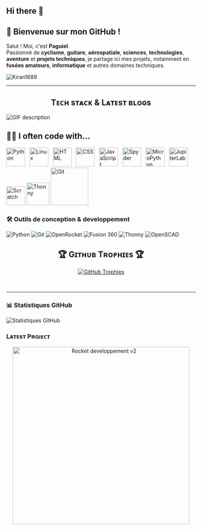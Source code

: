 ## Hi there 👋

## 👋 Bienvenue sur mon GitHub !

Salut ! Moi, c'est **Paguiel**.  
Passionné de **cyclisme**, **guitare**, **aérospatiale**, **sciences**, **technologies**, **aventure** et **projets techniques**, je partage ici mes projets, notamment en **fusées amateurs**, **informatique** et autres domaines techniques.

<!--Profile Count Badge-->
<p align="left">
  <img src="https://komarev.com/ghpvc/?username=Kiran1689&label=Profile%20views&color=770677&style=for-the-badge&logo=star" alt="Kiran1689" style="padding-right:20px;" />
</p>

---
<!--Languages and Tools Section-->       
<h2 align="center">Tᴇᴄʜ sᴛᴀᴄᴋ & Lᴀᴛᴇsᴛ ʙʟᴏɢs</h2> 
<picture>
  <source media="(prefers-color-scheme: dark)" srcset="./Skills_Animation_Dark.gif">
  <source media="(prefers-color-scheme: light)" srcset="./Skills_Animation_White.gif">
  <img align="center" alt="GIF description" src="./Skills_Animation_White.gif">
</picture>
<br />


## 👨‍💻 I often code with...

<a href="https://www.python.org/"><img src="https://cdn.jsdelivr.net/gh/devicons/devicon/icons/python/python-original.svg" alt="Python" width="50"/></a>&nbsp;&nbsp;
<a href="https://www.linux.org/"><img src="https://cdn.jsdelivr.net/gh/devicons/devicon/icons/linux/linux-original.svg" alt="Linux" width="50"/></a>&nbsp;&nbsp;
<a href="https://developer.mozilla.org/en-US/docs/Web/Guide/HTML/HTML5"><img src="https://cdn.jsdelivr.net/gh/devicons/devicon/icons/html5/html5-original.svg" alt="HTML" width="50"/></a>&nbsp;&nbsp;
<a href="https://developer.mozilla.org/en-US/docs/Web/CSS"><img src="https://cdn.jsdelivr.net/gh/devicons/devicon/icons/css3/css3-original.svg" alt="CSS" width="50"/></a>&nbsp;&nbsp;
<a href="https://developer.mozilla.org/en-US/docs/Web/JavaScript"><img src="https://cdn.jsdelivr.net/gh/devicons/devicon/icons/javascript/javascript-original.svg" alt="JavaScript" width="50"/></a>&nbsp;&nbsp;
<a href="https://www.spyder-ide.org/"><img src="https://cdn.jsdelivr.net/gh/devicons/devicon/icons/spyder/spyder-original.svg" alt="Spyder" width="50"/></a>&nbsp;&nbsp;
<a href="https://micropython.org/"><img src="https://upload.wikimedia.org/wikipedia/commons/a/a7/MicroPython_new_logo.svg" alt="MicroPython" width="50"/></a>&nbsp;&nbsp;
<a href="https://jupyter.org//"><img src="https://upload.wikimedia.org/wikipedia/commons/thumb/3/38/Jupyter_logo.svg/langfr-800px-Jupyter_logo.svg.png" alt="JupiterLab" width="50"/></a>
<a href="https://code.visualstudio.com/"><img src="https://upload.wikimedia.org/wikipedia/commons/thumb/9/9a/Visual_Studio_Code_1.35_icon.svg/1024px-Visual_Studio_Code_1.35_icon.svg.png" alt="Scratch" width="50"/></a>
<a href="https://thonny.org/"><img src="https://upload.wikimedia.org/wikipedia/commons/e/e2/Thonny_logo.png" alt="Thonny" width="60"/></a>
<a href="https://git-scm.com/"><img src="https://upload.wikimedia.org/wikipedia/commons/thumb/e/e0/Git-logo.svg/langfr-1280px-Git-logo.svg.png" alt="Git" width="100"/></a>


### 🛠️ Outils de conception & developpement

![Python](https://img.shields.io/badge/Python-3776AB?style=for-the-badge&logo=python&logoColor=white)
![Git](https://img.shields.io/badge/Git-F05032?style=for-the-badge&logo=git&logoColor=white)
![OpenRocket](https://img.shields.io/badge/OpenRocket-1E90FF?style=for-the-badge&logo=rocket&logoColor=white)
![Fusion 360](https://img.shields.io/badge/Fusion%20360-FF8800?style=for-the-badge&logo=autodesk&logoColor=white)
![Thonny](https://img.shields.io/badge/Thonny-333333?style=for-the-badge&logo=thonny&logoColor=white)
![OpenSCAD](https://img.shields.io/badge/OpenSCAD-FFD700?style=for-the-badge&logo=openscad&logoColor=black)


<!--Trophies Section-->   
<h2 align="center">🏆 Gɪᴛʜᴜʙ Tʀᴏᴘʜɪᴇs 🏆</h2>
<p align="center">
  <a href="https://github.com/paguielng">
    <picture>
      <source media="(prefers-color-scheme: dark)" srcset="https://github-profile-trophy.vercel.app/?username=Kiran1689&no-bg=true&row=2&column=6&margin-w=20&margin-h=20&theme=monokai">
      <source media="(prefers-color-scheme: light)" srcset="https://github-profile-trophy.vercel.app/?username=Kiran1689&no-bg=true&row=2&column=6&margin-w=20&margin-h=20">
      <img alt="GitHub Trophies" src="https://github-profile-trophy.vercel.app/?username=Kiran1689&no-bg=true&no-frame=true&row=2&column=6&margin-w=20&margin-h=20">
    </picture>
  </a>
</p>
<br />

---
### 📊 Statistiques GitHub

![Statistiques GitHub](https://github-readme-stats.vercel.app/api?username=paguielng&show_icons=true&theme=radical)

<tr>
   <td width="50%">
     <h3 align="left"><strong>Lᴀᴛᴇsᴛ Pʀᴏᴊᴇᴄᴛ</strong></h3>
     <p align="center">
       <a href="https://github.com/paguielng/Rocket-developp-v2">
         <img align="center" width="470" src="https://github-readme-stats.vercel.app/api/pin/?username=Kiran1689&repo=Awesome-Dev-Portfolios&theme=nightowl&show_owner=true&bg_color=0,000000,441350&title_color=c56a90&text_color=ffffff" alt="Rocket developpement v2" />
        </a>
      </p>
    </td>
